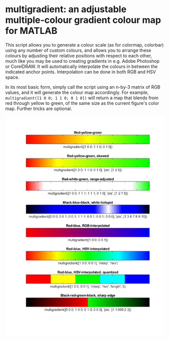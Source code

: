 # multigradient: an adjustable multiple-colour gradient colour map for MATLAB

This script allows you to generate a colour scale (as for colormap, colorbar) using any number of custom colours, and allows you to arrange these colours by adjusting their relative positions with respect to each other, much like you may be used to creating gradients in e.g. Adobe Photoshop or CorelDRAW. It will automatically interpolate the colours in between the indicated anchor points. Interpolation can be done in both RGB and HSV space.

In its most basic form, simply call the script using an n-by-3 matrix of RGB values, and it will generate the colour map accordingly. For example, `multigradient([1 0 0; 1 1 0; 0 1 0])` will return a map that blends from red through yellow to green, of the same size as the current figure's color map. Further tricks are optional. 

![Sample colour scales](./samples.png)